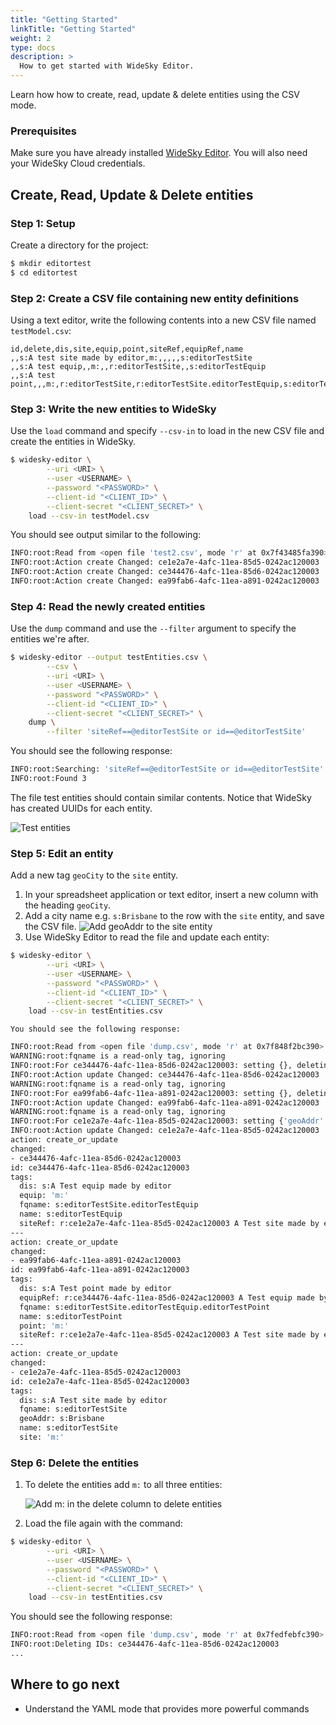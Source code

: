 ```yaml
---
title: "Getting Started"
linkTitle: "Getting Started"
weight: 2
type: docs
description: >
  How to get started with WideSky Editor.
---
```


Learn how how to create, read, update & delete entities using the CSV mode.

### Prerequisites

Make sure you have already installed [WideSky Editor](../installation/). You will also need your WideSky Cloud credentials.


## Create, Read, Update & Delete entities
### Step 1: Setup

Create a directory for the project:
```bash
$ mkdir editortest
$ cd editortest
```

### Step 2: Create a CSV file containing new entity definitions

Using a text editor, write the following contents into a new CSV file named `testModel.csv`:
```csv
id,delete,dis,site,equip,point,siteRef,equipRef,name
,,s:A test site made by editor,m:,,,,,s:editorTestSite
,,s:A test equip,,m:,,r:editorTestSite,,s:editorTestEquip
,,s:A test point,,,m:,r:editorTestSite,r:editorTestSite.editorTestEquip,s:editorTestPoint
```

### Step 3: Write the new entities to WideSky

Use the `load` command and specify `--csv-in` to load in the new CSV file and create the entities in WideSky.

```bash
$ widesky-editor \
        --uri <URI> \
        --user <USERNAME> \
        --password "<PASSWORD>" \
        --client-id "<CLIENT_ID>" \
        --client-secret "<CLIENT_SECRET>" \
    load --csv-in testModel.csv
```

You should see output similar to the following:

```bash
INFO:root:Read from <open file 'test2.csv', mode 'r' at 0x7f43485fa390>
INFO:root:Action create Changed: ce1e2a7e-4afc-11ea-85d5-0242ac120003
INFO:root:Action create Changed: ce344476-4afc-11ea-85d6-0242ac120003
INFO:root:Action create Changed: ea99fab6-4afc-11ea-a891-0242ac120003
```

### Step 4: Read the newly created entities

Use the `dump` command and use the `--filter` argument to specify the entities we're after.

```bash
$ widesky-editor --output testEntities.csv \
        --csv \
        --uri <URI> \
        --user <USERNAME> \
        --password "<PASSWORD>" \
        --client-id "<CLIENT_ID>" \
        --client-secret "<CLIENT_SECRET>" \
    dump \
        --filter 'siteRef==@editorTestSite or id==@editorTestSite'
```
You should see the following response:

```bash
INFO:root:Searching: 'siteRef==@editorTestSite or id==@editorTestSite'
INFO:root:Found 3
```
The file test entities should contain similar contents. Notice that WideSky has created UUIDs for each entity.

![Test entities](/docs/images/editor-test-entities.png)


### Step 5: Edit an entity

Add a new tag `geoCity` to the `site` entity.

1. In your spreadsheet application or text editor, insert a new column with the heading `geoCity`.
2. Add a city name e.g. `s:Brisbane` to the row with the `site` entity, and save the CSV file.
  ![Add geoAddr to the site entity](/docs/images/editor-add-geoAddr.png)
3. Use WideSky Editor to read the file and update each entity:

```bash
$ widesky-editor \
        --uri <URI> \
        --user <USERNAME> \
        --password "<PASSWORD>" \
        --client-id "<CLIENT_ID>" \
        --client-secret "<CLIENT_SECRET>" \
    load --csv-in testEntities.csv
```
    You should see the following response:
```bash
INFO:root:Read from <open file 'dump.csv', mode 'r' at 0x7f848f2bc390>
WARNING:root:fqname is a read-only tag, ignoring
INFO:root:For ce344476-4afc-11ea-85d6-0242ac120003: setting {}, deleting set([])
INFO:root:Action update Changed: ce344476-4afc-11ea-85d6-0242ac120003
WARNING:root:fqname is a read-only tag, ignoring
INFO:root:For ea99fab6-4afc-11ea-a891-0242ac120003: setting {}, deleting set([])
INFO:root:Action update Changed: ea99fab6-4afc-11ea-a891-0242ac120003
WARNING:root:fqname is a read-only tag, ignoring
INFO:root:For ce1e2a7e-4afc-11ea-85d5-0242ac120003: setting {'geoAddr': u'Brisbane'}, deleting set([])
INFO:root:Action update Changed: ce1e2a7e-4afc-11ea-85d5-0242ac120003
action: create_or_update
changed:
- ce344476-4afc-11ea-85d6-0242ac120003
id: ce344476-4afc-11ea-85d6-0242ac120003
tags:
  dis: s:A Test equip made by editor
  equip: 'm:'
  fqname: s:editorTestSite.editorTestEquip
  name: s:editorTestEquip
  siteRef: r:ce1e2a7e-4afc-11ea-85d5-0242ac120003 A Test site made by editor
---
action: create_or_update
changed:
- ea99fab6-4afc-11ea-a891-0242ac120003
id: ea99fab6-4afc-11ea-a891-0242ac120003
tags:
  dis: s:A Test point made by editor
  equipRef: r:ce344476-4afc-11ea-85d6-0242ac120003 A Test equip made by editor
  fqname: s:editorTestSite.editorTestEquip.editorTestPoint
  name: s:editorTestPoint
  point: 'm:'
  siteRef: r:ce1e2a7e-4afc-11ea-85d5-0242ac120003 A Test site made by editor
---
action: create_or_update
changed:
- ce1e2a7e-4afc-11ea-85d5-0242ac120003
id: ce1e2a7e-4afc-11ea-85d5-0242ac120003
tags:
  dis: s:A Test site made by editor
  fqname: s:editorTestSite
  geoAddr: s:Brisbane
  name: s:editorTestSite
  site: 'm:'
```

### Step 6: Delete the entities

1. To delete the entities add `m:` to all three entities:

   ![Add m: in the delete column to delete entities](/docs/images/editor-delete-entities.png)

2. Load the file again with the command:

```bash
$ widesky-editor \
        --uri <URI> \
        --user <USERNAME> \
        --password "<PASSWORD>" \
        --client-id "<CLIENT_ID>" \
        --client-secret "<CLIENT_SECRET>" \
    load --csv-in testEntities.csv
```
You should see the following response:

```bash
INFO:root:Read from <open file 'dump.csv', mode 'r' at 0x7fedfebfc390>
INFO:root:Deleting IDs: ce344476-4afc-11ea-85d6-0242ac120003
...
```

## Where to go next
+ Understand the YAML mode that provides more powerful commands
